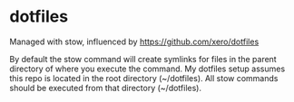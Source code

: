 # dotfiles

Managed with stow, influenced by https://github.com/xero/dotfiles

By default the stow command will create symlinks for files in the parent directory of where you execute the command. My dotfiles setup assumes this repo is located in the root directory (~/dotfiles). All stow commands should be executed from that directory (~/dotfiles).
